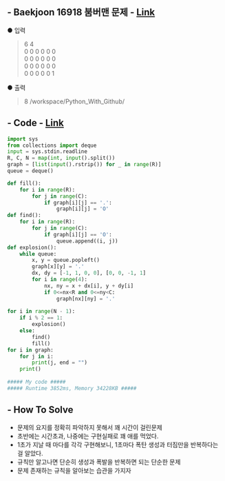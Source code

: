 ## - Baekjoon 16918 붐버맨 문제 - [Link](https://www.acmicpc.net/problem/16918)
● 입력  
> 6 4  
0 0 0 0 0 0  
0 0 0 0 0 0  
0 0 0 0 0 0  
0 0 0 0 0 1

● 출력
> 8
/workspace/Python_With_Github/
## - Code - [Link](https://github.com/imtaesuu/AlgorithmPractice_with_Python/blob/main/Graph_Traversal/Baekjoon_16918/Baekjoon_16918.py)

```python
import sys
from collections import deque
input = sys.stdin.readline
R, C, N = map(int, input().split())
graph = [list(input().rstrip()) for _ in range(R)]
queue = deque()

def fill():
    for i in range(R):
        for j in range(C):
            if graph[i][j] == '.':
                graph[i][j] = 'O'
def find():
    for i in range(R):
        for j in range(C):
            if graph[i][j] == 'O':
                queue.append((i, j))   
def explosion():
    while queue:
        x, y = queue.popleft()
        graph[x][y] = '.'
        dx, dy = [-1, 1, 0, 0], [0, 0, -1, 1]
        for i in range(4):
            nx, ny = x + dx[i], y + dy[i]
            if 0<=nx<R and 0<=ny<C:
                graph[nx][ny] = '.'
 
for i in range(N - 1):
    if i % 2 == 1:
        explosion()
    else:
        find()
        fill()
for i in graph:
    for j in i:
        print(j, end = "")
    print()
	
##### My code #####
##### Runtime 3852ms, Memory 34228KB #####
```

## - **How To Solve**
- 문제의 요지를 정확히 파악하지 못해서 꽤 시간이 걸린문제
- 초반에는 시간초과, 나중에는 구현실패로 꽤 애를 먹었다.
- 1초가 지날 때 마다를 각각 구현해보니, 1초마다 폭탄 생성과 터짐만을 반복하다는 걸 알았다.
- 규칙만 알고나면 단순히 생성과 폭발을 반복하면 되는 단순한 문제
- 문제 존재하는 규칙을 알아보는 습관을 가지자